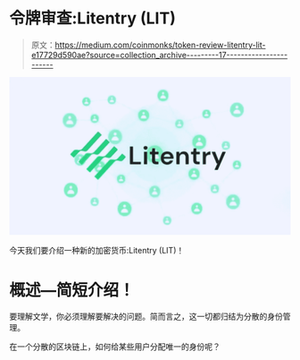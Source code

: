 # 令牌审查:Litentry (LIT)

> 原文：<https://medium.com/coinmonks/token-review-litentry-lit-e17729d590ae?source=collection_archive---------17----------------------->

![](img/e0337004ca082817cc608b556ca764e0.png)

今天我们要介绍一种新的加密货币:Litentry (LIT)！

# 概述—简短介绍！

要理解文学，你必须理解要解决的问题。简而言之，这一切都归结为分散的身份管理。

在一个分散的区块链上，如何给某些用户分配唯一的身份呢？